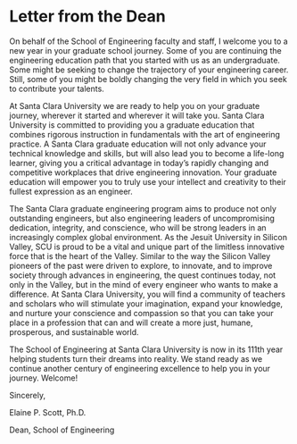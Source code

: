 # Letter from the Dean

On behalf of the School of Engineering faculty and staff, I welcome you to a new year in your graduate school journey. Some of you are continuing the engineering education path that you started with us as an undergraduate. Some might be seeking to change the trajectory of your engineering career. Still, some of you might be boldly changing the very field in which you seek to contribute your talents.

At Santa Clara University we are ready to help you on your graduate journey, wherever it started and wherever it will take you. Santa Clara University is committed to providing you a graduate education that combines rigorous instruction in fundamentals with the art of engineering practice. A Santa Clara graduate education will not only advance your technical knowledge and skills, but will also lead you to become a life-long learner, giving you a critical advantage in today’s rapidly changing and competitive workplaces that drive engineering innovation. Your graduate education will empower you to truly use your intellect and creativity to their fullest expression as an engineer.&#x20;

The Santa Clara graduate engineering program aims to produce not only outstanding engineers, but also engineering leaders of uncompromising dedication, integrity, and conscience, who will be strong leaders in an increasingly complex global environment.  As the Jesuit University in Silicon Valley, SCU is proud to be a vital and unique part of the limitless innovative force that is the heart of the Valley. Similar to the way the Silicon Valley pioneers of the past were driven to explore, to innovate, and to improve society through advances in engineering, the quest continues today, not only in the Valley, but in the mind of every engineer who wants to make a difference. At Santa Clara University, you will find a community of teachers and scholars who will stimulate your imagination, expand your knowledge, and nurture your conscience and compassion so that you can take your place in a profession that can and will create a more just, humane, prosperous, and sustainable world.&#x20;

The School of Engineering at Santa Clara University is now in its 111th year helping students turn their dreams into reality. We stand ready as we continue another century of engineering excellence to help you in your journey. Welcome!

Sincerely,

Elaine P. Scott, Ph.D.

Dean, School of Engineering
